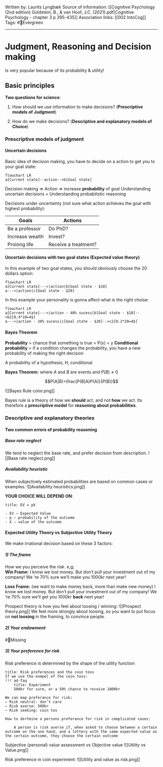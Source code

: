 Written by: Laurits Lyngbæk
Source of information: [[Cognitive Psychology (2nd edition) Goldstein, B., & van Hoof, J.C. (2021).pdf|Cognitive Psychology - chapter 3 p 395-435]]
Association links: [[002 IntoCog]]
Tags: #🌲Evergreen 
___
# Judgment, Reasoning and Decision making
Is very popular because of its probability & utility!
## Basic principles
**Two questions for science**:
1) How should we use information to make decisions? (**Prescriptive models of Judgment**)

2) How do we make decisions? (**Descriptive and explanatory models of Choice**)
### Prescriptive models of judgment
#### Uncertain decisions 
Basic idea of decision making, you have to decide on a action to get you to your goal state:
```mermaid
flowchart LR
a[Current state]--action-->b[Goal state]
```
   
Decision making => Action => increase **probability** of goal
Understanding uncertain decisions = Understanding probabilistic reasoning

Decisions under uncertainty (not sure what action achieves the goal with highest probability):

| Goals           | Actions              |
| --------------- | -------------------- |
| Be a professor  | Do PhD?              |
| Increase wealth | Invest?              |
| Prolong life    | Receive a treatment? |

#### Uncertain decisions with two goal states (Expected value theory)

In this example of two goal states, you should obviously choose the 20 dollars option: 
```mermaid
flowchart LR
a[Current state]--->|action|b[Goal state - $10]
a--->|action|c[Goal state - $20]
```

In this example your personality is gonna affect what is the right choise:
```mermaid
flowchart LR
a[Current state]--->|action - 40% sucess|b[Goal state - $10]-->b2[0.4*10=4$]
a--->|action - 20% sucess|c[Goal state - $20]-->c2[0.2*20=4$]
```



#### Bayes Theorem
**Probability** = chance that something is true = P(x) = y
**Conditional probability** = if a condition changes the probability, you have a new probability of making the right decision


A probability of a hypothesis, H, conditional 

**Bayes Theorem:**
where ${\displaystyle A}$ and ${\displaystyle B}$ are events and ${\displaystyle P(B)\neq 0}$

$$P(A|B)=\frac{P(B|A)P(A)}{P(B)}$$

![[Bayes Rule color.png]]

Bayes rule is a theory of how we **should** act, and not **how** we act.
Its therefore a **prescriptive model** for **reasoning about probabilities**.





### Descriptive and explanatory theories
#### Two common errors of probability reasoning 
##### Base rate neglect
We tend to neglect the base rate, and prefer decision from description.
![[Base rate neglect.png]]

##### Availability heuristic
When subjectively estimated probabilities are based on common cases or examples.
![[Availability heuristics.png]]



**YOUR CHOICE WILL DEPEND ON**:
   ```ad-note
title: EV = pX

- EV – Expected Value
- p – probability of the outcome
- X – value of the outcome
```

#### Expected Utility Theory vs Subjective Utility Theory
We make irrational decision based on these 3 factors: 

##### 1) The frame
How we you perceive the risk. 
e,g;   
**Win Frame:** 
I know we lost money. But don’t pull your investment out of my company! We ‘re 70% sure we’ll make you 1000kr next year!

**Loss Frame:** (we want to make money back, more than make new money)
I know we lost money. But don’t pull your investment out of my company! We ‘re 70% sure we’ll get you 1000kr **back** next year!


Prospect theory is how you feel about loosing / winning:
![[Prospect theory.png]]
We feel more strongly about loosing, so you want to put focus on **not loosing** in the framing, to convince people.

##### 2) Your endowment
#🥀Missing 

##### 3) Your preference for risk
   Risk preference is determined by the shape of the utility function
```ad-info
title: Risk preferences and the coin toss
If we use the exmpel of the coin toss:
!!! ad-faq
    title: Experiment
    500kr for sure, or a 50% chance to receive 1000kr

We can map preferance for risk:
– Risk neutral: don’t care
– Risk averse: 500kr
– Risk seeking: coin tos

How to dertmine a persons preferance for risk in complicated cases:

	A person is risk averse if, when asked to choose between a certain outcome on the one hand, and a lottery with the same expected value as the certain outcome, they choose the certain outcome
```
Subjective (personal) value assessment vs Objective value
![[Utility vs Value.png]]

Risk preference in coin experiment:
![[Utility and value as risk.png]]





  




